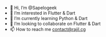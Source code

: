 - 👋 Hi, I’m @Sapelogeek
- 👀 I’m interested in Flutter & Dart
- 🌱 I’m currently learning Python & Dart
- 💞️ I’m looking to collaborate on Flutter & Dart
- 📫 How to reach me contact@rajil.cg

<!---
Sapelogeek/Sapelogeek is a ✨ special ✨ repository because its `README.md` (this file) appears on your GitHub profile.
You can click the Preview link to take a look at your changes.
--->
